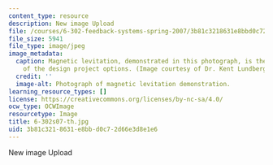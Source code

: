 ```yaml
---
content_type: resource
description: New image Upload
file: /courses/6-302-feedback-systems-spring-2007/3b81c3218631e8bbd0c72d66e3d8e1e6_6-302s07-th.jpg
file_size: 5941
file_type: image/jpeg
image_metadata:
  caption: Magnetic levitation, demonstrated in this photograph, is the topic of one
    of the design project options. (Image courtesy of Dr. Kent Lundberg.)
  credit: ''
  image-alt: Photograph of magnetic levitation demonstration.
learning_resource_types: []
license: https://creativecommons.org/licenses/by-nc-sa/4.0/
ocw_type: OCWImage
resourcetype: Image
title: 6-302s07-th.jpg
uid: 3b81c321-8631-e8bb-d0c7-2d66e3d8e1e6
---
```

New image Upload